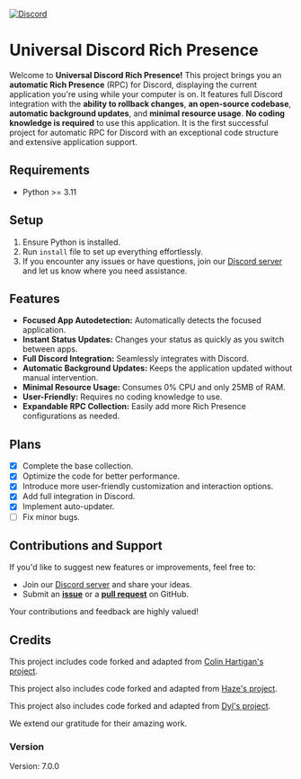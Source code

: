 [![Discord](https://img.shields.io/discord/1054578014593241179?style=flat&logo=discord&logoColor=ffffff&label=Discord&labelColor=0000ff&link=https%3A%2F%2Fdiscord.gg%2FdzqeXYDDmy)](https://discord.gg/dzqeXYDDmy)

# Universal Discord Rich Presence

Welcome to **Universal Discord Rich Presence!** This project brings you an **automatic Rich Presence** (RPC) for Discord, displaying the current application you're using while your computer is on. It features full Discord integration with the **ability to rollback changes**, **an open-source codebase**, **automatic background updates**, and **minimal resource usage**. **No coding knowledge is required** to use this application. It is the first successful project for automatic RPC for Discord with an exceptional code structure and extensive application support.

## Requirements
- Python >= 3.11

## Setup
1. Ensure Python is installed.
2. Run `install` file to set up everything effortlessly.
3. If you encounter any issues or have questions, join our [Discord server](https://discord.gg/dzqeXYDDmy) and let us know where you need assistance.

## Features
- **Focused App Autodetection:** Automatically detects the focused application.
- **Instant Status Updates:** Changes your status as quickly as you switch between apps.
- **Full Discord Integration:** Seamlessly integrates with Discord.
- **Automatic Background Updates:** Keeps the application updated without manual intervention.
- **Minimal Resource Usage:** Consumes 0% CPU and only 25MB of RAM.
- **User-Friendly:** Requires no coding knowledge to use.
- **Expandable RPC Collection:** Easily add more Rich Presence configurations as needed.

## Plans
- [x] Complete the base collection.
- [x] Optimize the code for better performance.
- [x] Introduce more user-friendly customization and interaction options.
- [x] Add full integration in Discord.
- [x] Implement auto-updater.
- [ ] Fix minor bugs.

## Contributions and Support
If you'd like to suggest new features or improvements, feel free to:
- Join our [Discord server](https://discord.gg/dzqeXYDDmy) and share your ideas.
- Submit an [**issue**](https://github.com/Purple-Palm/Universal-Discord-Rich-Presence/issues) or a [**pull request**](https://github.com/Purple-Palm/Universal-Discord-Rich-Presence/pulls) on GitHub.

Your contributions and feedback are highly valued!

## Credits
This project includes code forked and adapted from [Colin Hartigan's project](https://github.com/colinhartigan/valorant-rpc). 

This project also includes code forked and adapted from [Haze's project](https://github.com/Its-Haze/league-rpc).

This project also includes code forked and adapted from [Dyl's project](https://github.com/kdouy/RobloxDiscordRPC).

We extend our gratitude for their amazing work.

### Version
Version: 7.0.0
